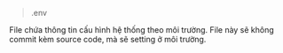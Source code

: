 > .env

File chứa thông tin cấu hình hệ thống theo môi trường.
File này sẽ không commit kèm source code, mà sẽ setting ở môi trường.